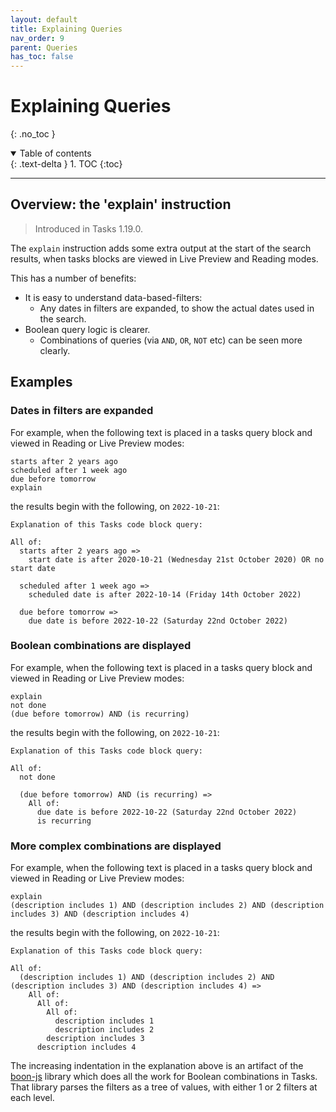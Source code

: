 ```yaml
---
layout: default
title: Explaining Queries
nav_order: 9
parent: Queries
has_toc: false
---
```


# Explaining Queries

{: .no_toc }

<details open markdown="block">
  <summary>
    Table of contents
  </summary>
  {: .text-delta }
1. TOC
{:toc}
</details>

---

## Overview: the 'explain' instruction

> Introduced in Tasks 1.19.0.

The `explain` instruction adds some extra output at the start of the search results, when tasks blocks are viewed in Live Preview and Reading modes.

This has a number of benefits:

- It is easy to understand data-based-filters:
  - Any dates in filters are expanded, to show the actual dates used in the search.
- Boolean query logic is clearer.
  - Combinations of queries (via `AND`, `OR`, `NOT` etc)  can be seen more clearly.

## Examples

### Dates in filters are expanded

For example, when the following text is placed in a tasks query block and viewed in Reading or Live Preview modes:

<!-- snippet: DocsSamplesForExplain.test.explain_expands dates.approved.query.text -->
```text
starts after 2 years ago
scheduled after 1 week ago
due before tomorrow
explain
```
<!-- endSnippet -->

the results begin with the following, on `2022-10-21`:

<!-- snippet: DocsSamplesForExplain.test.explain_expands dates.approved.explanation.text -->
```text
Explanation of this Tasks code block query:

All of:
  starts after 2 years ago =>
    start date is after 2020-10-21 (Wednesday 21st October 2020) OR no start date

  scheduled after 1 week ago =>
    scheduled date is after 2022-10-14 (Friday 14th October 2022)

  due before tomorrow =>
    due date is before 2022-10-22 (Saturday 22nd October 2022)
```
<!-- endSnippet -->

### Boolean combinations are displayed

For example, when the following text is placed in a tasks query block and viewed in Reading or Live Preview modes:

<!-- snippet: DocsSamplesForExplain.test.explain_boolean combinations.approved.query.text -->
```text
explain
not done
(due before tomorrow) AND (is recurring)
```
<!-- endSnippet -->

the results begin with the following, on `2022-10-21`:

<!-- snippet: DocsSamplesForExplain.test.explain_boolean combinations.approved.explanation.text -->
```text
Explanation of this Tasks code block query:

All of:
  not done

  (due before tomorrow) AND (is recurring) =>
    All of:
      due date is before 2022-10-22 (Saturday 22nd October 2022)
      is recurring
```
<!-- endSnippet -->

### More complex combinations are displayed

For example, when the following text is placed in a tasks query block and viewed in Reading or Live Preview modes:

<!-- snippet: DocsSamplesForExplain.test.explain_nested boolean combinations.approved.query.text -->
```text
explain
(description includes 1) AND (description includes 2) AND (description includes 3) AND (description includes 4)
```
<!-- endSnippet -->

the results begin with the following, on `2022-10-21`:

<!-- snippet: DocsSamplesForExplain.test.explain_nested boolean combinations.approved.explanation.text -->
```text
Explanation of this Tasks code block query:

All of:
  (description includes 1) AND (description includes 2) AND (description includes 3) AND (description includes 4) =>
    All of:
      All of:
        All of:
          description includes 1
          description includes 2
        description includes 3
      description includes 4
```
<!-- endSnippet -->

The increasing indentation in the explanation above is an artifact of the [boon-js](https://github.com/jakec-github/boon-js) library which does all the work for Boolean combinations in Tasks.
That library parses the filters as a tree of values, with either 1 or 2 filters at each level.
